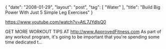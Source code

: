 {
   "date": "2008-01-29",
   "layout": "post",
   "tag": [
      "Water"
   ],
   "title": "Build Big Power With Just 5 Simple Leg Exercises"
}

https://www.youtube.com/watch?v=AtL7JYdIsQ0  

GET MORE WORKOUT TIPS AT http://www.ApprovedFitness.com As part of any workout program, it's going to be important that you're spending some time dedicated t...